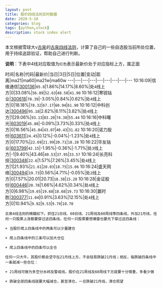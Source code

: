 ```yaml
---
layout: post
title: 股价四线法则实时数据
date: 2020-5-10
categories: blog
tags: [python,stock]
description: stock index alert
---
```



本文根据雪球大v[古泉](https://xueqiu.com/u/7148646888)的[古泉四线法则](https://xueqiu.com/7148646888/130498192)，计算了自己的一些自选股当前所处位置，用于持续追踪验证，帮助自己进行判断。

**说明**：下表中4线对应取值为`红色`表示最新价处于对应指标上方，属正面

时间|名称|代码|最新价|当日|3日|5日|位置|变动|距离|ma21|ma60|ma21w|ma60w
---|---|---|---|---|---|---|---|---
10:16:09|信维通信|[300136](https://xueqiu.com/S/SZ300136)|`65.8`|1.86%|14.17%|8.60%|处`4`线上方|0|33.08%|`56.89`|`52.63`|`48.58`|`41.90`
10:16:12|寒锐钴业|[300618](https://xueqiu.com/S/SZ300618)|`78.39`|-3.05%|0.84%|0.62%|处`4`线上方|0|18.18%|`78.32`|`67.17`|`60.94`|`61.90`
10:16:12|中科创达|[300496](https://xueqiu.com/S/SZ300496)|`95.18`|2.62%|6.11%|3.82%|处`4`线上方|1|29.06%|`93.13`|`83.20`|`74.38`|`55.44`
10:16:16|中科曙光|[603019](https://xueqiu.com/S/SH603019)|`45.88`|-0.09%|3.73%|0.33%|处`4`线上方|0|16.56%|`45.04`|`43.07`|`40.43`|`31.82`
10:16:20|诺力股份|[603611](https://xueqiu.com/S/SH603611)|`24.45`|0.12%|-0.04%|-1.23%|处`4`线上方|0|17.70%|`22.69`|`21.99`|`20.71`|`18.28`
10:16:22|华友钴业|[603799](https://xueqiu.com/S/SH603799)|`42.15`|-1.95%|-0.36%|-1.71%|处`3`线上方|-1|9.40%|43.46|`40.53`|`37.95`|`33.57`
10:16:24|长亮科技|[300348](https://xueqiu.com/S/SZ300348)|`22.6`|1.57%|7.26%|3.45%|处`4`线上方|1|21.93%|`21.61`|`20.03`|`18.75`|`15.06`
10:16:24|盛天网络|[300494](https://xueqiu.com/S/SZ300494)|`19.73`|0.56%|4.71%|-0.05%|处`2`线上方|0|7.57%|20.01|20.73|`18.38`|`15.28`
10:16:28|金证股份|[600446](https://xueqiu.com/S/SH600446)|`20.78`|1.66%|4.62%|0.34%|处`4`线上方|0|6.98%|`19.65`|`19.68`|`18.68`|`19.73`
10:16:30|赢时胜|[300377](https://xueqiu.com/S/SZ300377)|`11.04`|0.91%|3.63%|12.15%|处`4`线上方|0|10.94%|`9.92`|`9.53`|`9.70`|`10.70`

```
古泉4线法则的精髓如下。抓住21日线、60日线、21周线及60周线等四条线，外加21月线，任何一只股票上涨都要穿过这四条线，任何一只股票要想爆雷也要先下穿过这四条线：

+ 当股价爬上四条线中的两条可以少量建仓

+ 爬上四条线中的三条可以加大仓位

+ 爬上四条线中的四条可以全仓

任何一只大牛，其股价都会坚守在21月线上方，不会轻易跌破21月线；相反，每跌破四条线中一条就减一些仓位：

+ 21周线可做为多空分水岭及警戒线，股价在21周线及60周线下方就要十分慎重，多看少做

+ 跌破全部四条线就要大幅减仓，甚至清仓，一旦跌破21月线，清仓观望
```